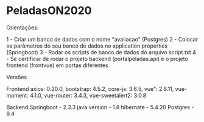 # PeladasON2020

Orientações:

1 - Criar um banco de dados com o nome "avaliacao" (Postgres)
2 - Colocar os parâmetros do seu banco de dados no application.properties (Springboot)
3 - Rodar os scripts de banco de dados do arquivo script.txt
4 - Se certificar de rodar o projeto backend (portalpeladas.api) e o projeto frontend (frontvue) em portas diferentes

Versões

Frontend
   axios: 0.20.0,
   bootstrap: 4.5.2,
   core-js: 3.6.5,
   vue": 2.6.11,
   vue-moment: 4.1.0,
   vue-router: 3.4.3,
   vue-sweetalert2: 3.0.8
 

Backend
  Springboot - 2.3.3
  java version - 1.8
  hibernate - 5.4.20
  Postgres - 9.4
